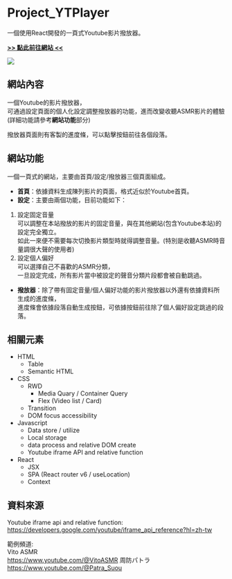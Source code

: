 # Project_YTPlayer
一個使用React開發的一頁式Youtube影片撥放器。

[**>> 點此前往網站 <<**](https://calaser.github.io/Project_YTPlayer/)

<img src="https://i.imgur.com/8acnxHR.png">

## 網站內容
一個Youtube的影片撥放器，<br />
可通過設定頁面的個人化設定調整撥放器的功能，進而改變收聽ASMR影片的體驗(詳細功能請參考**網站功能**部分)

撥放器頁面則有客製的進度條，可以點擊按鈕前往各個段落。

## 網站功能
一個一頁式的網站，主要由首頁/設定/撥放器三個頁面組成。

+ **首頁**：依據資料生成陳列影片的頁面，格式近似於Youtube首頁。
+ **設定**：主要由兩個功能，目前功能如下：
1. 設定固定音量<br />
   可以調整在本站撥放的影片的固定音量，與在其他網站(包含Youtube本站)的設定完全獨立。<br />
   如此一來便不需要每次切換影片類型時就得調整音量。(特別是收聽ASMR時音量調很大聲的使用者)
2. 設定個人偏好<br />
   可以選擇自己不喜歡的ASMR分類，<br />
   一旦設定完成，所有影片當中被設定的聲音分類片段都會被自動跳過。
+ **撥放器**：除了帶有固定音量/個人偏好功能的影片撥放器以外還有依據資料所生成的進度條，<br />
進度條會依據段落自動生成按鈕，可依據按鈕前往除了個人偏好設定跳過的段落。

## 相關元素
+ HTML
  - Table
  - Semantic HTML
+ CSS
  - RWD
    * Media Quary / Container Query
    * Flex (Video list / Card)
  - Transition
  - DOM focus accessibility
+ Javascript
  - Data store / utilize
  - Local storage
  - data process and relative DOM create
  - Youtube iframe API and relative function
+ React
  - JSX
  - SPA (React router v6 / useLocation)
  - Context

## 資料來源
Youtube iframe api and relative function:<br />
https://developers.google.com/youtube/iframe_api_reference?hl=zh-tw

範例頻道:<br />
Vito ASMR<br />
https://www.youtube.com/@VitoASMR
周防パトラ<br />
https://www.youtube.com/@Patra_Suou
